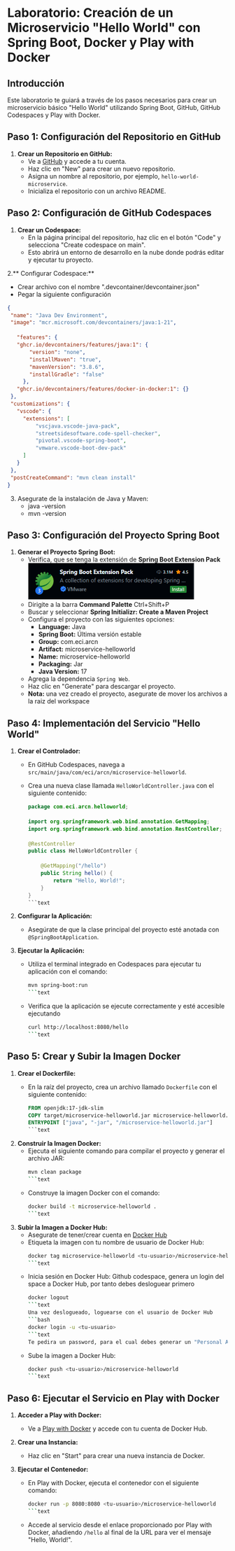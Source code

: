 # Laboratorio: Creación de un Microservicio "Hello World" con Spring Boot, Docker y Play with Docker

## Introducción

Este laboratorio te guiará a través de los pasos necesarios para crear un microservicio básico "Hello World" utilizando Spring Boot, GitHub, GitHub Codespaces y Play with Docker.

## Paso 1: Configuración del Repositorio en GitHub

1. **Crear un Repositorio en GitHub:**
   - Ve a [GitHub](https://github.com) y accede a tu cuenta.
   - Haz clic en "New" para crear un nuevo repositorio.
   - Asigna un nombre al repositorio, por ejemplo, `hello-world-microservice`.
   - Inicializa el repositorio con un archivo README.

## Paso 2: Configuración de GitHub Codespaces

1. **Crear un Codespace:**
   - En la página principal del repositorio, haz clic en el botón "Code" y selecciona "Create codespace on main".
   - Esto abrirá un entorno de desarrollo en la nube donde podrás editar y ejecutar tu proyecto.

2.** Configurar Codespace:**
   - Crear archivo con el nombre ".devcontainer/devcontainer.json"
   - Pegar la siguiente configuración
   ```json
   {
    "name": "Java Dev Environment",
    "image": "mcr.microsoft.com/devcontainers/java:1-21",

	  "features": {
      "ghcr.io/devcontainers/features/java:1": {
          "version": "none",
          "installMaven": "true",
          "mavenVersion": "3.8.6",
          "installGradle": "false"
        },
      "ghcr.io/devcontainers/features/docker-in-docker:1": {}
    },
    "customizations": {
      "vscode": {
        "extensions": [
            "vscjava.vscode-java-pack",
            "streetsidesoftware.code-spell-checker",
            "pivotal.vscode-spring-boot",
            "vmware.vscode-boot-dev-pack"
        ]
      }
    },
    "postCreateCommand": "mvn clean install"
   }
   ```

3. Asegurate de la instalación de Java y Maven:
   - java -version
   - mvn -version

## Paso 3: Configuración del Proyecto Spring Boot

1. **Generar el Proyecto Spring Boot:**
   - Verifica, que se tenga la extensión de **Spring Boot Extension Pack**
   ![alt text](/images/spring-boot-extension-pack.png)
   - Dirigite a la barra **Command Palette** Ctrl+Shift+P
   - Buscar y seleccionar **Spring Initializr: Create a Maven Project**  
   - Configura el proyecto con las siguientes opciones:
     - **Language:** Java
     - **Spring Boot:** Última versión estable
     - **Group:** com.eci.arcn
     - **Artifact:** microservice-helloworld
     - **Name:** microservice-helloworld
     - **Packaging:** Jar
     - **Java Version:** 17
   - Agrega la dependencia `Spring Web`.
   - Haz clic en "Generate" para descargar el proyecto.
   - **Nota:** una vez creado el proyecto, asegurate de mover los archivos a la raiz del workspace

## Paso 4: Implementación del Servicio "Hello World"

1. **Crear el Controlador:**
   - En GitHub Codespaces, navega a `src/main/java/com/eci/arcn/microservice-helloworld`.
   - Crea una nueva clase llamada `HelloWorldController.java` con el siguiente contenido:

     ```java
     package com.eci.arcn.helloworld;

     import org.springframework.web.bind.annotation.GetMapping;
     import org.springframework.web.bind.annotation.RestController;

     @RestController
     public class HelloWorldController {

         @GetMapping("/hello")
         public String hello() {
             return "Hello, World!";
         }
     }
     ```text

2. **Configurar la Aplicación:**
   - Asegúrate de que la clase principal del proyecto esté anotada con `@SpringBootApplication`.

3. **Ejecutar la Aplicación:**
   - Utiliza el terminal integrado en Codespaces para ejecutar tu aplicación con el comando:
     ```bash
     mvn spring-boot:run
     ```text
   - Verifica que la aplicación se ejecute correctamente y esté accesible ejecutando
     ```bash
     curl http://localhost:8080/hello
     ```text

## Paso 5: Crear y Subir la Imagen Docker

1. **Crear el Dockerfile:**
   - En la raíz del proyecto, crea un archivo llamado `Dockerfile` con el siguiente contenido:

     ```dockerfile
     FROM openjdk:17-jdk-slim
     COPY target/microservice-helloworld.jar microservice-helloworld.jar
     ENTRYPOINT ["java", "-jar", "/microservice-helloworld.jar"]
     ```text

2. **Construir la Imagen Docker:**
   - Ejecuta el siguiente comando para compilar el proyecto y generar el archivo JAR:
     ```bash
     mvn clean package
     ```text
   - Construye la imagen Docker con el comando:
     ```bash
     docker build -t microservice-helloworld .
     ```text

3. **Subir la Imagen a Docker Hub:**
   - Asegurate de tener/crear cuenta en [Docker Hub](https://hub.docker.com/)
   - Etiqueta la imagen con tu nombre de usuario de Docker Hub:
     ```bash
     docker tag microservice-helloworld <tu-usuario>/microservice-helloworld
     ```text
   - Inicia sesión en Docker Hub:
     Github codespace, genera un login del space a Docker Hub, por tanto debes desloguear primero
     ```bash
     docker logout
     ```text
     Una vez deslogueado, loguearse con el usuario de Docker Hub
     ```bash
     docker login -u <tu-usuario>
     ```text
     Te pedira un password, para el cual debes generar un "Personal Access Token" en Docker Hub
   - Sube la imagen a Docker Hub:
     ```bash
     docker push <tu-usuario>/microservice-helloworld
     ```text

## Paso 6: Ejecutar el Servicio en Play with Docker

1. **Acceder a Play with Docker:**
   - Ve a [Play with Docker](https://labs.play-with-docker.com/) y accede con tu cuenta de Docker Hub.

2. **Crear una Instancia:**
   - Haz clic en "Start" para crear una nueva instancia de Docker.

3. **Ejecutar el Contenedor:**
   - En Play with Docker, ejecuta el contenedor con el siguiente comando:
     ```bash
     docker run -p 8080:8080 <tu-usuario>/microservice-helloworld
     ```text
   - Accede al servicio desde el enlace proporcionado por Play with Docker, añadiendo `/hello` al final de la URL para ver el mensaje "Hello, World!".